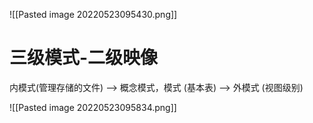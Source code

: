 
![[Pasted image 20220523095430.png]]



# 三级模式-二级映像
内模式(管理存储的文件) --> 概念模式，模式 (基本表)  --> 外模式 (视图级别)


![[Pasted image 20220523095834.png]]




